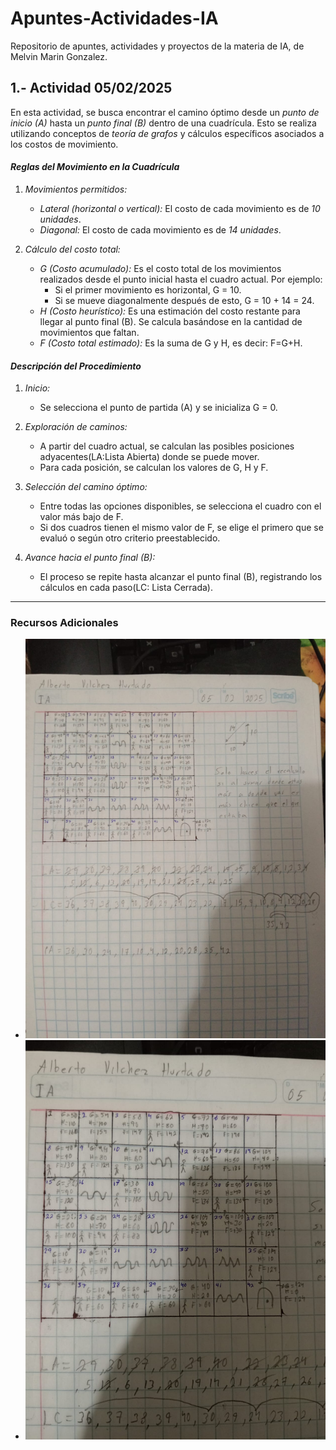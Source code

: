 # Apuntes-Actividades-IA
Repositorio de apuntes, actividades y proyectos de la materia de IA, de Melvin Marin Gonzalez.
## 1.- Actividad 05/02/2025

En esta actividad, se busca encontrar el camino óptimo desde un *punto de inicio (A)* hasta un *punto final (B)* dentro de una cuadrícula. Esto se realiza utilizando conceptos de *teoría de grafos* y cálculos específicos asociados a los costos de movimiento.
#### *Reglas del Movimiento en la Cuadrícula*

1.  *Movimientos permitidos:*
    
    -   *Lateral (horizontal o vertical):* El costo de cada movimiento es de *10 unidades*.
    -   *Diagonal:* El costo de cada movimiento es de *14 unidades*.
2.  *Cálculo del costo total:*
    
    -   *G (Costo acumulado):* Es el costo total de los movimientos realizados desde el punto inicial hasta el cuadro actual. Por ejemplo:
        -   Si el primer movimiento es horizontal, G = 10.
        -   Si se mueve diagonalmente después de esto, G = 10 + 14 = 24.
    -   *H (Costo heurístico):* Es una estimación del costo restante para llegar al punto final (B). Se calcula basándose en la cantidad de movimientos que faltan.
    -   *F (Costo total estimado):* Es la suma de G y H, es decir: F=G+H.
#### *Descripción del Procedimiento*

1.  *Inicio:*
    
    -   Se selecciona el punto de partida (A) y se inicializa G = 0.
2.  *Exploración de caminos:*
    
    -   A partir del cuadro actual, se calculan las posibles posiciones adyacentes(LA:Lista Abierta) donde se puede mover.
    -   Para cada posición, se calculan los valores de G, H y F.
3.  *Selección del camino óptimo:*
    
    -   Entre todas las opciones disponibles, se selecciona el cuadro con el valor más bajo de F.
    -   Si dos cuadros tienen el mismo valor de F, se elige el primero que se evaluó o según otro criterio preestablecido.
4.  *Avance hacia el punto final (B):*
    
    -   El proceso se repite hasta alcanzar el punto final (B), registrando los cálculos en cada paso(LC: Lista Cerrada). 
---

### Recursos Adicionales

- ![Gráfico de la Actividad](act1.jpeg)
-  ![Gráfico de la Actividad](act1.1.jpeg)
